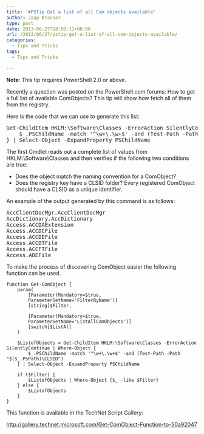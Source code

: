 ```yaml
---
title: '#PSTip Get a list of all Com objects available'
author: Jaap Brasser
type: post
date: 2013-06-27T18:00:11+00:00
url: /2013/06/27/pstip-get-a-list-of-all-com-objects-available/
categories:
  - Tips and Tricks
tags:
  - Tips and Tricks

---
```

**Note**: This tip requires PowerShell 2.0 or above.

Recently a question was posted on the PowerShell.com forums: How to get a full list of available ComObjects? This tip will show how fetch all of them from the registry.

Here is the code that we can use to generate this list:

<pre class="brush: powershell; title: ; notranslate" title="">Get-ChildItem HKLM:\Software\Classes -ErrorAction SilentlyContinue | Where-Object {
	$_.PSChildName -match '^\w+\.\w+$' -and (Test-Path -Path "$($_.PSPath)\CLSID")
} | Select-Object -ExpandProperty PSChildName
</pre>

The first Cmdlet reads out a complete list of values from HKLM:\Software\Classes and then verifies if the following two conditions are true:

  * Does the object match the naming convention for a ComObject?
  * Does the registry key have a CLSID folder? Every registered ComObject should have a CLSID as a unique identifier.

An example of the output generated by this command is as follows:

<pre class="brush: plain; title: ; notranslate" title="">AccClientDocMgr.AccClientDocMgr
AccDictionary.AccDictionary
Access.ACCDAExtension
Access.ACCDCFile
Access.ACCDEFile
Access.ACCDTFile
Access.ACCFTFile
Access.ADEFile
</pre>

To make the process of discovering ComObject easier the following function can be used.


    function Get-ComObject {
        param(
            [Parameter(Mandatory=$true,
            ParameterSetName='FilterByName')]
            [string]$Filter,
    
            [Parameter(Mandatory=$true,
            ParameterSetName='ListAllComObjects')]
            [switch]$ListAll
        )
    
        $ListofObjects = Get-ChildItem HKLM:\Software\Classes -ErrorAction SilentlyContinue | Where-Object {
            $_.PSChildName -match '^\w+\.\w+$' -and (Test-Path -Path "$($_.PSPath)\CLSID")
        } | Select-Object -ExpandProperty PSChildName
    
        if ($Filter) {
            $ListofObjects | Where-Object {$_ -like $Filter}
        } else {
            $ListofObjects
        }
    }
This function is available in the TechNet Script Gallery:

<http://gallery.technet.microsoft.com/Get-ComObject-Function-to-50a92047>

